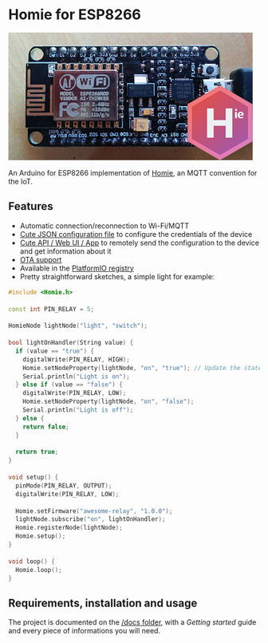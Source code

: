 Homie for ESP8266
=================

![homie-esp8266](homie-esp8266.jpg)

An Arduino for ESP8266 implementation of [Homie](https://git.io/homieiot), an MQTT convention for the IoT.

## Features

* Automatic connection/reconnection to Wi-Fi/MQTT
* [Cute JSON configuration file](docs/5.-JSON-configuration-file.md) to configure the credentials of the device
* [Cute API / Web UI / App](docs/6.-Configuration-API.md) to remotely send the configuration to the device and get information about it
* [OTA support](docs/4.-OTA.md)
* Available in the [PlatformIO registry](http://platformio.org/#!/lib/show/555/Homie)
* Pretty straightforward sketches, a simple light for example:

```c++
#include <Homie.h>

const int PIN_RELAY = 5;

HomieNode lightNode("light", "switch");

bool lightOnHandler(String value) {
  if (value == "true") {
    digitalWrite(PIN_RELAY, HIGH);
    Homie.setNodeProperty(lightNode, "on", "true"); // Update the state of the light
    Serial.println("Light is on");
  } else if (value == "false") {
    digitalWrite(PIN_RELAY, LOW);
    Homie.setNodeProperty(lightNode, "on", "false");
    Serial.println("Light is off");
  } else {
    return false;
  }

  return true;
}

void setup() {
  pinMode(PIN_RELAY, OUTPUT);
  digitalWrite(PIN_RELAY, LOW);

  Homie.setFirmware("awesome-relay", "1.0.0");
  lightNode.subscribe("on", lightOnHandler);
  Homie.registerNode(lightNode);
  Homie.setup();
}

void loop() {
  Homie.loop();
}
```

## Requirements, installation and usage

The project is documented on the [/docs folder](docs), with a *Getting started* guide and every piece of informations you will need.
